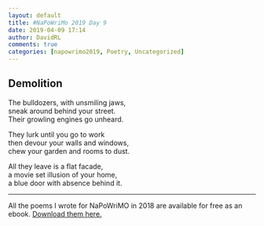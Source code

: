 ```yaml
---  
layout: default  
title: #NaPoWriMo 2019 Day 9  
date: 2019-04-09 17:14  
author: DavidRL  
comments: true  
categories: [napowrimo2019, Poetry, Uncategorized]  
---  
```

<!-- wp:heading -->  
<h2>Demolition</h2>  
<!-- /wp:heading -->  
  
<!-- wp:paragraph -->  
<p>The bulldozers, with unsmiling jaws,<br />sneak around behind your street.<br />Their growling engines go unheard.</p>  
<!-- /wp:paragraph -->  
  
<!-- wp:paragraph -->  
<p>They lurk until you go to work<br />then devour your walls and windows, <br />chew your garden and rooms to dust.</p>  
<!-- /wp:paragraph -->  
  
<!-- wp:paragraph -->  
<p>All they leave is a flat facade,<br />a movie set illusion of your home,<br />a blue door with absence behind it.</p>  
<!-- /wp:paragraph -->  
  
<!-- wp:separator -->  
<hr class="wp-block-separator"/>  
<!-- /wp:separator -->  
  
<!-- wp:paragraph -->  
<p>All the poems I wrote for <g class="gr_ gr_16 gr-alert gr_spell gr_inline_cards gr_run_anim ContextualSpelling ins-del multiReplace" id="16" data-gr-id="16">NaPoWriMO</g> in 2018 are available for free as an ebook. <a href="https://davidralphlewis.co.uk/product/lost-in-april-fog/">Download them here.</a></p>  
<!-- /wp:paragraph -->  
  